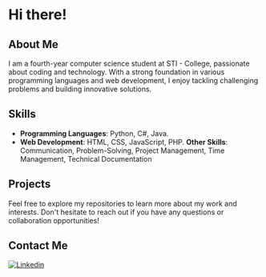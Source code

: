 # Hi there!

## About Me
I am a fourth-year computer science student at STI - College, passionate about coding and technology. With a strong foundation
in various programming languages and web development, I enjoy tackling challenging problems and building innovative solutions.

## Skills
- **Programming Languages**: Python, C#, Java.<br>
- **Web Development**: HTML, CSS, JavaScript, PHP.
**Other Skills**: Communication, Problem-Solving, Project Management, Time Management, Technical Documentation

## Projects



Feel free to explore my repositories to learn more about my work and interests. Don't hesitate to reach out if you have any questions or collaboration opportunities!

## Contact Me
[![Linkedin](https://img.shields.io/badge/-Linkedin-blue?style=flat&logo=Linkedin&logoColor=white)](https://www.linkedin.com/in/audhymontesa)
